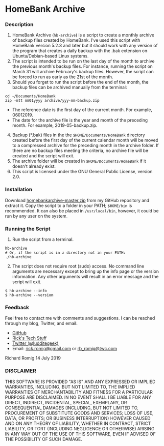 # HomeBank Archive

### Description
1. HomeBank Archive (`hb-archive`) is a script to create a monthly archive of backup files created by HomeBank. I've used this script with HomeBank version 5.2.3 and later but it should work with any version of the program that creates a daily backup with the .bak extension on Ubuntu/Debian-based Linux systems.
2. The script is intended to be run on the last day of the month to archive the previous month's backup files. For instance, running the script on March 31 will archive February's backup files. However, the script can be forced to run as early as the 21st of the month.
3. Should you forget to run the script before the end of the month, the backup files can be archived manually from the terminal:
```
cd ~/Documents/HomeBank
zip -mtt mm01yyyy archive/yyy-mm-backup.zip
```
  * The reference date is the first day of the current month. For example, 06012019.
  * The date for the archive file is the year and month of the preceding month. For example, 2019-05-backup.zip.
4. Backup (\*.bak) files in the the `$HOME/Documents/HomeBank` directory created before the first day of the current calendar month will be moved to a compressed archive for the preceding month in the archive folder. If there are no backup files meeting the criteria, no archive file will be created and the script will exit.
5. The archive folder will be created in `$HOME/Documents/HomeBank` if it doesn't already exist.
6. This script is licensed under the GNU General Public License, version 2.0.

### Installation
Download [homebankarchive-master.zip](https://github.com/RickRomig/homebankarchive/archive/master.zip) from my GitHub repository and extract it. Copy the script to a folder in your PATH; `$HOME/bin` is recommended. It can also be placed in `/usr/local/bin`, however, it could be run by any user on the system.

### Running the Script
1. Run the script from a terminal.
```
hb-archive
# Or, if the script is in a directory not in your PATH:
./hb-archive
```
2. The script does not require root (sudo) access. No command line arguments are necessary except to bring up the info page or the version information. Any other arguments will result in an error message and the script will exit.
```
$ hb-archive --info
$ hb-archive --version
```

### Feedback
Feel free to contact me with comments and suggestions. I can be reached through my blog, Twitter, and email.
* [GitHub](https://github.com/RickRomig/homebankarchive)
* [Rick's Tech Stuff](https://ricktech.wordpress.com)
* [Twitter (@ludditegeek)](https://twitter.com/ludditegeek)
* Email: <rick.romig@gmail.com> or <rb_romig@twc.com>

Richard Romig
14 July 2019

### DISCLAIMER
THIS SOFTWARE IS PROVIDED "AS IS" AND ANY EXPRESSED OR IMPLIED WARRANTIES, INCLUDING, BUT NOT LIMITED TO, THE IMPLIED WARRANTIES OF MERCHANTABILITY AND FITNESS FOR A PARTICULAR PURPOSE ARE DISCLAIMED. IN NO EVENT SHALL I BE LIABLE FOR ANY DIRECT, INDIRECT, INCIDENTAL, SPECIAL, EXEMPLARY, OR CONSEQUENTIAL DAMAGES (INCLUDING, BUT NOT LIMITED TO, PROCUREMENT OF SUBSTITUTE GOODS AND SERVICES; LOSS OF USE, DATA, OR PROFITS; OR BUSINESS INTERRUPTION) HOWEVER CAUSED AND ON ANY THEORY OF LIABILITY, WHETHER IN CONTRACT, STRICT LIABILITY, OR TORT (INCLUDING NEGLIGENCE OR OTHERWISE) ARISING IN ANY WAY OUT OF THE USE OF THIS SOFTWARE, EVEN IF ADVISED OF THE POSSIBILITY OF SUCH DAMAGE.
